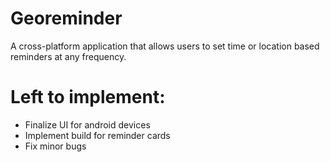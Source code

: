 # Georeminder

A cross-platform application that allows users to set time or location based reminders at any frequency.

# Left to implement:

- Finalize UI for android devices
- Implement build for reminder cards
- Fix minor bugs

